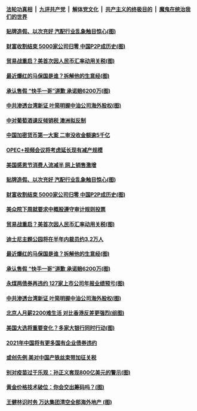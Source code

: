

####  [法轮功真相](../../../../basic/blob/master/README.md?t=11300802) &nbsp;|&nbsp; [九评共产党](../../../../9ping.md/blob/master/README.md?t=11300802) &nbsp;|&nbsp; [解体党文化](../../../../jtdwh.md/blob/master/README.md?t=11300802)  &nbsp;|&nbsp; [共产主义的终极目的](../../../../gczydzjmd.md/blob/master/README.md?t=11300802) &nbsp;|&nbsp; [魔鬼在统治我们的世界](../../../../mgztzwmdsj.md/blob/master/README.md?t=11300802) 

#### [贴牌造假、以次充好 汽配行业乱象触目惊心(图)](../pages/p5/954149.md?t=11300802) 

#### [财富收割结束 5000家公司归零 中国P2P成历史(图)](../pages/p5/954092.md?t=11300802) 

#### [贸易战重启？美首次因人民币汇率动用关税(图)](../pages/p5/954076.md?t=11300802) 

#### [最近爆红的马保国是谁？拆解他的生意经(图)](../pages/p5/954066.md?t=11300802) 

#### [承认售假 “快手一哥”道歉 承诺赔6200万(图)](../pages/p5/954063.md?t=11300802) 

#### [中共渗透台湾新证 叶简明握中油公司海外股权(图)](../pages/p5/953980.md?t=11300802) 

#### [中对葡萄酒课反倾销税 澳洲拟反制](../pages/p5/954156.md?t=11300802) 

#### [中国加密货币第一大案 二审没收金额逾5千亿](../pages/p5/954155.md?t=11300802) 

#### [OPEC+视频会议将考虑延长现有减产规模](../pages/p5/954152.md?t=11300802) 

#### [美国感恩节消费人流减半 网上销售激增](../pages/p5/954151.md?t=11300802) 

#### [贴牌造假、以次充好 汽配行业乱象触目惊心(图)](../pages/p5/954149.md?t=11300802) 

#### [财富收割结束 5000家公司归零 中国P2P成历史(图)](../pages/p5/954092.md?t=11300802) 

#### [美众院下周就要求中概股遵守审计规则投票](../pages/p5/954077.md?t=11300802) 

#### [贸易战重启？美首次因人民币汇率动用关税(图)](../pages/p5/954076.md?t=11300802) 

#### [迪士尼主题公园将在半年内裁员约3.2万人](../pages/p5/954068.md?t=11300802) 

#### [最近爆红的马保国是谁？拆解他的生意经(图)](../pages/p5/954066.md?t=11300802) 

#### [承认售假 “快手一哥”道歉 承诺赔6200万(图)](../pages/p5/954063.md?t=11300802) 

#### [永煤两债券再违约&nbsp;127家上市公司年报业绩预亏(图)](../pages/p5/954014.md?t=11300802) 

#### [中共渗透台湾新证 叶简明握中油公司海外股权(图)](../pages/p5/953980.md?t=11300802) 

#### [北京人月薪2200难生活 对比香港反差更强烈(组图)](../pages/p5/953979.md?t=11300802) 

#### [美国大选将重要变化？多家大银行同时行动(图)](../pages/p5/953971.md?t=11300802) 

#### [2021年中国将有更多国有企业债券违约](../pages/p5/953962.md?t=11300802) 

#### [或创先例 美对中国产铁丝束带加征关税](../pages/p5/953957.md?t=11300802) 

#### [别对疫苗过于乐观：孙正义套现800亿美元的警示(图)](../pages/p5/953924.md?t=11300802) 

#### [黄金价格技术破位：你会交出筹码吗？(图)](../pages/p5/953925.md?t=11300802) 

#### [王健林识时务 万达集团清空全部海外地产&nbsp;(图)](../pages/p5/953920.md?t=11300802) 

